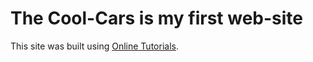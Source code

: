 # The Cool-Cars is my first web-site

This site was built using [Online Tutorials](https://www.youtube.com/watch?v=wik2jzunzA0&list=WL&index=3&t=0s).